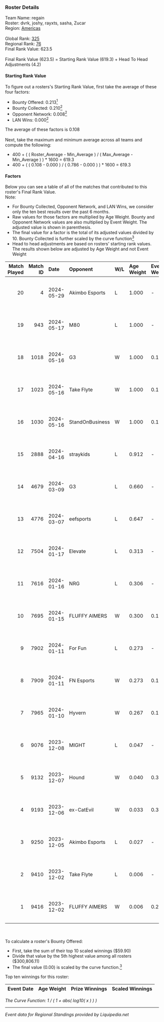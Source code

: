 ### Roster Details<br />
Team Name: regain<br />
Roster: dvrk, joshy, rayxts, sasha, Zucar<br />
Region: [Americas]( ../standings_americas.md)<br />
<br />
Global Rank: [325](../standings_global.md)<br />
Regional Rank: [76]( ../standings_americas.md)<br />
Final Rank Value:  623.5<br />
<br />
Final Rank Value (623.5) = Starting Rank Value (619.3) + Head To Head Adjustments (4.2)<br />

#### Starting Rank Value<br />
To figure out a rosters's Starting Rank Value, first take the average of these four factors:<br />
- Bounty Offered: 0.213[<sup>1</sup>](#table2)
- Bounty Collected: 0.210[<sup>2</sup>](#table1)
- Opponent Network: 0.008[<sup>2</sup>](#table1)
- LAN Wins: 0.000[<sup>2</sup>](#table1)

The average of these factors is 0.108<br />
<br />
Next, take the maximum and minimum average across all teams and compute the following:<br />
- 400 + ( ( Roster_Average - Min_Average ) / ( Max_Average - Min_Average ) ) * 1600 = 619.3
- 400 + ( ( 0.108 - 0.000 ) / ( 0.786 - 0.000 ) ) * 1600 = 619.3


#### Factors<br />
Below you can see a table of all of the matches that contributed to this roster's Final Rank Value.<br />
Note:<br />

- For Bounty Collected, Opponent Network, and LAN Wins, we consider only the ten best results over the past 6 months.
- Raw values for those factors are multiplied by Age Weight. Bounty and Opponent Network values are also multiplied by Event Weight. The adjusted value is shown in parenthesis.
- The final value for a factor is the total of its adjusted values divided by 10. Bounty Collected is further scaled by the curve function[<sup>3</sup>](#curveFunction)
- Head to head adjustments are based on rosters' starting rank values. The results shown below are adjusted by Age Weight and not Event Weight
<span id="table1"></span><br />


| Match Played | Match ID | Date       | Opponent        | W/L | Age Weight | Event Weight | Bounty Collected | Opponent Network | LAN Wins  | H2H Adj. | Roster                             |
| -: | -: | :- | :- | :- | :- | :- | :- | :- | :- | -: | :- |
|           20 |        4 | 2024-05-29 | Akimbo Esports  | L   | 1.000      | -            | -                | -                | -         |    -9.99 | dvrk, joshy, rayxts, sasha, Zucar  |
|           19 |      943 | 2024-05-17 | M80             | L   | 1.000      | -            | -                | -                | -         |    -0.67 | dvrk, joshy, rayxts, sasha, Zucar  |
|           18 |     1018 | 2024-05-16 | G3              | W   | 1.000      | 0.143        | 0.006 (0.001)    | 0.202 (0.029)    | 0 (0.000) |    23.82 | dvrk, joshy, rayxts, sasha, Zucar  |
|           17 |     1023 | 2024-05-16 | Take Flyte      | W   | 1.000      | 0.143        | 0.006 (0.001)    | 0.354 (0.051)    | 0 (0.000) |    23.05 | dvrk, joshy, rayxts, sasha, Zucar  |
|           16 |     1030 | 2024-05-16 | StandOnBusiness | W   | 1.000      | 0.143        | 0.000 (0.000)    | 0.000 (0.000)    | 0 (0.000) |     7.71 | dvrk, joshy, rayxts, sasha, Zucar  |
|           15 |     2888 | 2024-04-16 | straykids       | L   | 0.912      | -            | -                | -                | -         |   -18.42 | dvrk, joshy, rayxts, sasha, Zucar  |
|           14 |     4679 | 2024-03-09 | G3              | L   | 0.660      | -            | -                | -                | -         |   -14.09 | dvrk, joshy, rayxts, sasha, Zucar  |
|           13 |     4776 | 2024-03-07 | eefsports       | L   | 0.647      | -            | -                | -                | -         |   -10.98 | dvrk, joshy, rayxts, sasha, Zucar  |
|           12 |     7504 | 2024-01-17 | Elevate         | L   | 0.313      | -            | -                | -                | -         |    -2.05 | DYLAN, joshy, rayxts, sasha, Zucar |
|           11 |     7616 | 2024-01-16 | NRG             | L   | 0.306      | -            | -                | -                | -         |    -2.28 | DYLAN, joshy, rayxts, sasha, Zucar |
|           10 |     7695 | 2024-01-15 | FLUFFY AIMERS   | W   | 0.300      | 0.143        | 0.001 (0.000)    | 0.026 (0.001)    | 0 (0.000) |     4.62 | DYLAN, joshy, rayxts, sasha, Zucar |
|            9 |     7902 | 2024-01-11 | For Fun         | L   | 0.273      | -            | -                | -                | -         |    -2.62 | DYLAN, joshy, rayxts, sasha, Zucar |
|            8 |     7909 | 2024-01-11 | FN Esports      | W   | 0.273      | 0.143        | 0.001 (0.000)    | 0.027 (0.001)    | 0 (0.000) |     4.24 | DYLAN, joshy, rayxts, sasha, Zucar |
|            7 |     7965 | 2024-01-10 | Hyvern          | W   | 0.267      | 0.143        | 0.000 (0.000)    | 0.000 (0.000)    | 0 (0.000) |     1.90 | DYLAN, joshy, rayxts, sasha, Zucar |
|            6 |     9076 | 2023-12-08 | MIGHT           | L   | 0.047      | -            | -                | -                | -         |    -0.60 | chante, dvrk, joshy, sasha, Zucar  |
|            5 |     9132 | 2023-12-07 | Hound           | W   | 0.040      | 0.371        | 0.000 (0.000)    | 0.001 (0.000)    | 0 (0.000) |     0.28 | chante, dvrk, joshy, sasha, Zucar  |
|            4 |     9193 | 2023-12-06 | ex-CatEvil      | W   | 0.033      | 0.371        | 0.000 (0.000)    | 0.056 (0.001)    | 0 (0.000) |     0.50 | chante, dvrk, joshy, sasha, Zucar  |
|            3 |     9250 | 2023-12-05 | Akimbo Esports  | L   | 0.027      | -            | -                | -                | -         |    -0.25 | chante, dvrk, joshy, sasha, Zucar  |
|            2 |     9410 | 2023-12-02 | Take Flyte      | L   | 0.006      | -            | -                | -                | -         |    -0.06 | dvrk, DYLAN, rayxts, sasha, Zucar  |
|            1 |     9416 | 2023-12-02 | FLUFFY AIMERS   | W   | 0.006      | 0.294        | 0.001 (0.000)    | 0.026 (0.000)    | 0 (0.000) |     0.09 | dvrk, DYLAN, rayxts, sasha, Zucar  |

<br />
<span id="table2"></span><br />
To calculate a roster's Bounty Offered:<br />

- First, take the sum of their top 10 scaled winnings ($59.90)
- Divide that value by the 5th highest value among all rosters ($300,806.11)
- The final value (0.00) is scaled by the curve function.[<sup>3</sup>](#curveFunction)

Top ten winnings for this roster:<br />

| Event Date | Age Weight | Prize Winnings | Scaled Winnings |
| :- | -: | :- | :- |


<span id="curveFunction"></span>_The Curve Function: 1 / ( 1 + abs( log10( x ) ) )_<br />

---
_Event data for Regional Standings provided by Liquipedia.net_<br />
